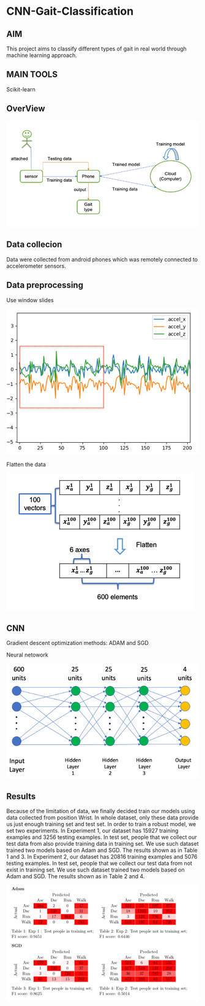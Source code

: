 # CNN-Gait-Classification

## AIM
This project aims to classify different types of gait in real world through machine learning approach.

## MAIN TOOLS
Scikit-learn

## OverView
![system](img/system.png)

## Data collecion
Data were collected from android phones which was remotely connected to accelerometer sensors.

## Data preprocessing
Use window slides

![window](img/walk.png)

Flatten the data

![flatten](img/transformation.png)

## CNN
Gradient descent optimization methods: ADAM and SGD

Neural netowork

![nn](img/nn.png)


## Results
Because of the limitation of data, we finally decided train our models using data collected from position Wrist. In whole dataset, only these data provide us just enough training set and test set.
In order to train a robust model, we set two experiments. In Experiment 1, our dataset has 15927 training examples and 3256 testing examples. In test set, people that we collect our test data from also provide training data in training set. We use such dataset trained two models based on Adam and SGD. The results shown as in Table 1 and 3. In Experiment 2, our dataset has 20816 training examples and 5076 testing examples. In test set, people that we collect our test data from not exist in training set. We use such dataset trained two models based on Adam and SGD. The results shown as in Table 2 and 4.

![results](img/results.png)
